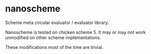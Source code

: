 # nanoscheme

Scheme meta circular evaluator / evaluator library.


Nanoscheme is tested on chicken scheme 5.
It may or may not work unmodified on other scheme implementations.

These modifications most of the time are trivial.
